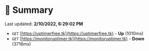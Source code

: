 # 📖 Summary
Last updated: **2/10/2022, 6:29:02 PM**

- `GET` [https://uptimerfree.tk](https://uptimerfree.tk) - **Up** (1010ms)
- `GET` [https://monitoruptimer.tk](https://monitoruptimer.tk) - **Down** (3716ms)
